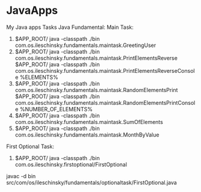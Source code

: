 # JavaApps
My Java apps
Tasks Java Fundamental:
Main Task:
1. $APP_ROOT/ java -classpath ./bin com.os.ileschinsky.fundamentals.maintask.GreetingUser
1. $APP_ROOT/ java -classpath ./bin com.os.ileschinsky.fundamentals.maintask.PrintElementsReverse  
   $APP_ROOT/ java -classpath ./bin com.os.ileschinsky.fundamentals.maintask.PrintElementsReverseConsole %ELEMENTS%  
1. $APP_ROOT/ java -classpath ./bin com.os.ileschinsky.fundamentals.maintask.RandomElementsPrint  
   $APP_ROOT/ java -classpath ./bin com.os.ileschinsky.fundamentals.maintask.RandomElementsPrintConsole %NUMBER_OF_ELEMENTS% 
1. $APP_ROOT/ java -classpath ./bin com.os.ileschinsky.fundamentals.maintask.SumOfElements
1. $APP_ROOT/ java -classpath ./bin com.os.ileschinsky.fundamentals.maintask.MonthByValue

First Optional Task:
1. $APP_ROOT/ java -classpath ./bin com.os.ileschinsky.firstoptional/FirstOptional

javac -d bin src/com/os/ileschinsky/fundamentals/optionaltask/FirstOptional.java